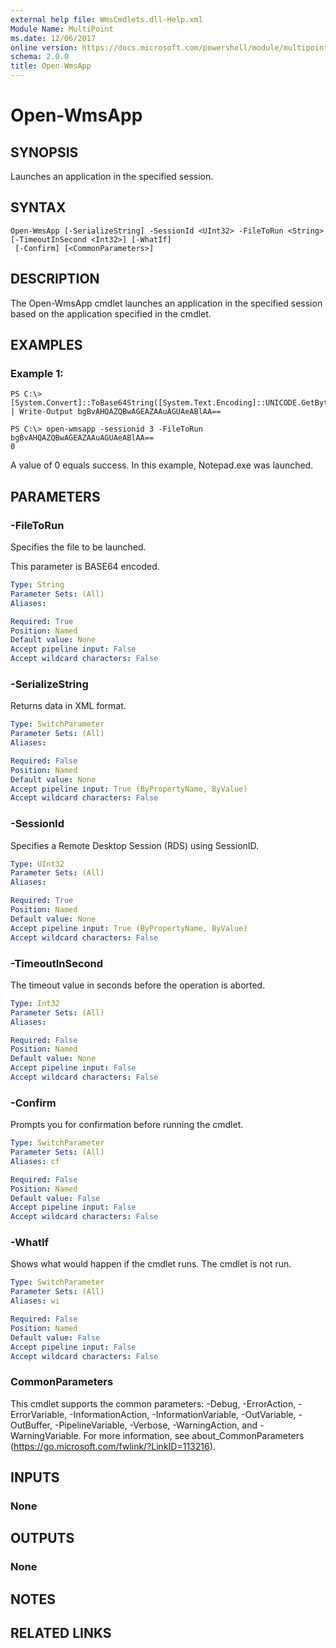 ```yaml
---
external help file: WmsCmdlets.dll-Help.xml
Module Name: MultiPoint
ms.date: 12/06/2017
online version: https://docs.microsoft.com/powershell/module/multipoint/open-wmsapp?view=windowsserver2012r2-ps&wt.mc_id=ps-gethelp
schema: 2.0.0
title: Open-WmsApp
---
```


# Open-WmsApp

## SYNOPSIS
Launches an application in the specified session.

## SYNTAX

```
Open-WmsApp [-SerializeString] -SessionId <UInt32> -FileToRun <String> [-TimeoutInSecond <Int32>] [-WhatIf]
 [-Confirm] [<CommonParameters>]
```

## DESCRIPTION
The Open-WmsApp cmdlet launches an application in the specified session based on the application specified in the cmdlet.

## EXAMPLES

### Example 1:
```
PS C:\> [System.Convert]::ToBase64String([System.Text.Encoding]::UNICODE.GetBytes("notepad.exe")) | Write-Output bgBvAHQAZQBwAGEAZAAuAGUAeABlAA==

PS C:\> open-wmsapp -sessionid 3 -FileToRun bgBvAHQAZQBwAGEAZAAuAGUAeABlAA==
0
```

A value of 0 equals success.
In this example, Notepad.exe was launched.

## PARAMETERS

### -FileToRun
Specifies the file to be launched.

This parameter is BASE64 encoded.

```yaml
Type: String
Parameter Sets: (All)
Aliases: 

Required: True
Position: Named
Default value: None
Accept pipeline input: False
Accept wildcard characters: False
```

### -SerializeString
Returns data in XML format.

```yaml
Type: SwitchParameter
Parameter Sets: (All)
Aliases: 

Required: False
Position: Named
Default value: None
Accept pipeline input: True (ByPropertyName, ByValue)
Accept wildcard characters: False
```

### -SessionId
Specifies a Remote Desktop Session (RDS) using SessionID.

```yaml
Type: UInt32
Parameter Sets: (All)
Aliases: 

Required: True
Position: Named
Default value: None
Accept pipeline input: True (ByPropertyName, ByValue)
Accept wildcard characters: False
```

### -TimeoutInSecond
The timeout value in seconds before the operation is aborted.

```yaml
Type: Int32
Parameter Sets: (All)
Aliases: 

Required: False
Position: Named
Default value: None
Accept pipeline input: False
Accept wildcard characters: False
```

### -Confirm
Prompts you for confirmation before running the cmdlet.

```yaml
Type: SwitchParameter
Parameter Sets: (All)
Aliases: cf

Required: False
Position: Named
Default value: False
Accept pipeline input: False
Accept wildcard characters: False
```

### -WhatIf
Shows what would happen if the cmdlet runs.
The cmdlet is not run.

```yaml
Type: SwitchParameter
Parameter Sets: (All)
Aliases: wi

Required: False
Position: Named
Default value: False
Accept pipeline input: False
Accept wildcard characters: False
```

### CommonParameters
This cmdlet supports the common parameters: -Debug, -ErrorAction, -ErrorVariable, -InformationAction, -InformationVariable, -OutVariable, -OutBuffer, -PipelineVariable, -Verbose, -WarningAction, and -WarningVariable. For more information, see about_CommonParameters (https://go.microsoft.com/fwlink/?LinkID=113216).

## INPUTS

### None

## OUTPUTS

### None

## NOTES

## RELATED LINKS

